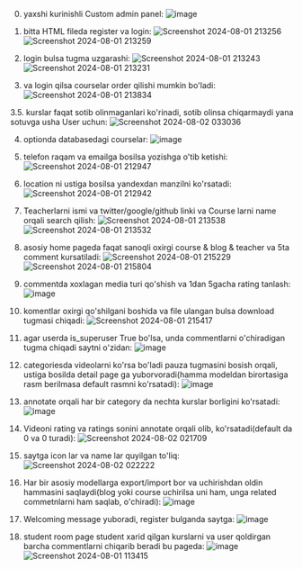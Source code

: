 0. yaxshi kurinishli Custom admin panel:
![image](https://github.com/user-attachments/assets/bfe89db1-db59-4299-8b1d-121d1ab2509c)


1. bitta HTML fileda register va login:
![Screenshot 2024-08-01 213256](https://github.com/user-attachments/assets/2f21e506-f877-4b94-afe5-5c4f73f636c6)
![Screenshot 2024-08-01 213259](https://github.com/user-attachments/assets/e478663f-a3b5-4c54-b026-18c7d03c034d)


2. login bulsa tugma uzgarashi:
![Screenshot 2024-08-01 213243](https://github.com/user-attachments/assets/820bfa76-2622-497b-8cd1-02659c216aaa)
![Screenshot 2024-08-01 213231](https://github.com/user-attachments/assets/aabf2ae7-33b7-472f-8549-9c5d98132b53)


3. va login qilsa courselar order qilishi mumkin bo'ladi:
![Screenshot 2024-08-01 213834](https://github.com/user-attachments/assets/a2cf6c28-f4cf-4fba-8578-0a396998f6f5)


3.5. kurslar faqat sotib olinmaganlari ko'rinadi, sotib olinsa chiqarmaydi yana sotuvga usha User uchun:
![Screenshot 2024-08-02 033036](https://github.com/user-attachments/assets/569af7cc-b586-4d89-9548-80add388088a)


4. optionda databasedagi courselar:
![image](https://github.com/user-attachments/assets/6a91c409-0ada-42e6-8344-07b7a306441f)


5. telefon raqam va emailga bosilsa yozishga o'tib ketishi:
![Screenshot 2024-08-01 212947](https://github.com/user-attachments/assets/f98929d7-1250-4e96-a7de-8c9fddaa3b0b)


6. location ni ustiga bosilsa yandexdan manzilni ko'rsatadi:
![Screenshot 2024-08-01 212942](https://github.com/user-attachments/assets/04e3c8ae-6578-496f-9d8c-588e2cfa0bc9)


7. Teacherlarni ismi va twitter/google/github linki va Course larni name orqali search qilish:
![Screenshot 2024-08-01 213538](https://github.com/user-attachments/assets/b1e96324-1a8d-476b-9926-bd11564e9e71)
![Screenshot 2024-08-01 213532](https://github.com/user-attachments/assets/272e1d2d-1b20-4fe9-9454-75e2408fc05b)


8. asosiy home pageda faqat sanoqli oxirgi course & blog & teacher va 5ta comment kursatiladi:
![Screenshot 2024-08-01 215229](https://github.com/user-attachments/assets/f7b98cbe-2f04-46b6-862e-7da3922d89af)
![Screenshot 2024-08-01 215804](https://github.com/user-attachments/assets/cdaff807-2591-408a-b6f3-917363a1a9df)


9. commentda xoxlagan media turi qo'shish va 1dan 5gacha rating tanlash:
![image](https://github.com/user-attachments/assets/764582b2-17a4-49f6-8786-bb3488244a57)


10. komentlar oxirgi qo'shilgani boshida va file ulangan bulsa download tugmasi chiqadi:
![Screenshot 2024-08-01 215417](https://github.com/user-attachments/assets/a4d07e0c-6642-48e6-81ca-712d013e18d1)


11. agar userda is_superuser True bo'lsa, unda commentlarni o'chiradigan tugma chiqadi saytni o'zidan:
![image](https://github.com/user-attachments/assets/891cc7d1-9113-48b3-ba46-20a824e0de9a)


12. categoriesda videolarni ko'rsa bo'ladi pauza tugmasini bosish orqali, ustiga bosilda detail page ga yuborvoradi(hamma modeldan birortasiga rasm berilmasa default rasmni ko'rsatadi):
![image](https://github.com/user-attachments/assets/00044ff1-43a1-41a4-96f9-24bca274cdd1)


13. annotate orqali har bir category da nechta kurslar borligini ko'rsatadi:
![image](https://github.com/user-attachments/assets/edfba94b-557e-44cd-9411-427b4136d844)


14. Videoni rating va ratings sonini annotate orqali olib, ko'rsatadi(default da 0 va 0 turadi):
![Screenshot 2024-08-02 021709](https://github.com/user-attachments/assets/cf5b3311-39a2-45c1-8a61-ad90da010223)


15. saytga icon lar va name lar quyilgan to'liq:
![Screenshot 2024-08-02 022222](https://github.com/user-attachments/assets/a4604c76-c235-4084-bcbc-c987297f6561)


16. Har bir asosiy modellarga export/import bor va uchirishdan oldin hammasini saqlaydi(blog yoki course uchirilsa uni  ham, unga related commetnlarni ham saqlab, o'chiradi):
![image](https://github.com/user-attachments/assets/5d10f7ef-bd8d-4b42-affc-7a7326b1e3e6)


17. Welcoming message yuboradi, register bulganda saytga: 
![image](https://github.com/user-attachments/assets/8c037d96-d602-4ff4-957c-5ef4c2be42c9)


18. student room page  student xarid qilgan kurslarni va user qoldirgan barcha commentlarni chiqarib beradi bu pageda:
![image](https://github.com/user-attachments/assets/af538321-7089-427a-9c6b-19e8dcb0a6ed)
![Screenshot 2024-08-01 113415](https://github.com/user-attachments/assets/7ce807b5-a375-4792-8b82-084625479d25)

